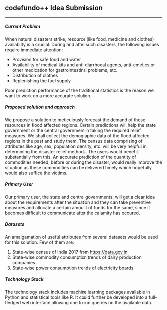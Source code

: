 ## codefundo++ Idea Submission
-----

##### Current Problem
When natural disasters strike, resource (like food, medicine and clothes) availabilty is a crucial.
During and after such disasters, the following issues require immediate attention:
- Provision for safe food and water
- Availability of medical kits and anti-diarrhoeal agents, anti-emetics or other medication for gastrointestinal problems, etc.
- Distribution of clothes
- Replenishing the fuel supply

Poor prediction performance of the traditional statistics is the reason we want to work on a more accurate solution.

##### Proposed solution and approach
We propose a solution to meticulously forecast the demand of these resources in flood affected regions. Certain predictions will help the state government or the central government in taking the required relief measures.
We shall collect the demographic data of the flood affected regions in the past and study them. The census data comprising of attributes like age, sex, population density, etc. will be very helpful in determining the disaster relief methods.
The users would benefit substantially from this. An accurate prediction of the quantity of commodities needed, before or during the disaster, would really improve the situation as these commodities can be delivered timely which hopefully would also suffice the victims.

##### Primary User
Our primary user, the state and central governments, will get a clear idea about the requirements after the situation and they can take preventive measures and allocate a certain amount of funds for the same, since it becomes difficult to communicate after the calamity has occured.

##### Datasets
An amalgamation of useful attributes from several datasets would be used for this solution. Few of them are: 
1. State-wise census of India 2017 from https://data.gov.in
2. State-wise commodity consumption trends of dairy production companies
3. State-wise power consumption trends of electricity boards

##### Technology Stack
The technology stack includes machine learning packages available in Python and statistical tools like R. It could further be developed into a full-fledged web interface allowing one to run queries on the available data.